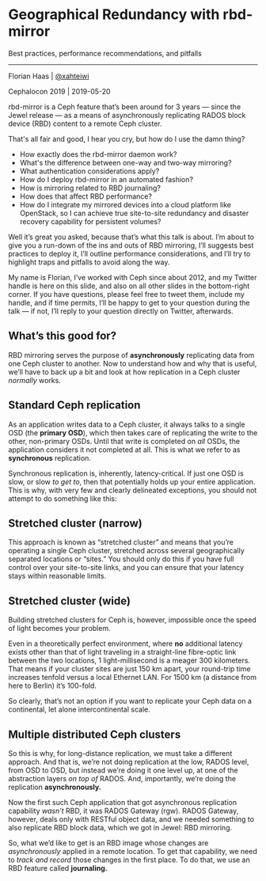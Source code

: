 <!-- .slide: data-timing="90" -->
# Geographical Redundancy with rbd-mirror
Best practices, performance recommendations, and pitfalls

* * *

Florian Haas | [@xahteiwi](https://twitter.com/xahteiwi)

Cephalocon 2019 | 2019-05-20

<!-- Note --> 
rbd-mirror is a Ceph feature that’s been around for 3 years — since
the Jewel release — as a means of asynchronously replicating RADOS
block device (RBD) content to a remote Ceph cluster.

That's all fair and good, I hear you cry, but how do I use the damn
thing?

* How exactly does the rbd-mirror daemon work?
* What's the difference between one-way and two-way mirroring?
* What authentication considerations apply?
* How do I deploy rbd-mirror in an automated fashion?
* How is mirroring related to RBD journaling?
* How does that affect RBD performance? 
* How do I integrate my mirrored devices into a cloud platform like
  OpenStack, so I can achieve true site-to-site redundancy and
  disaster recovery capability for persistent volumes?

Well it’s great you asked, because that’s what this talk is about.
I’m about to give you a run-down of the ins and outs of RBD mirroring,
I’ll suggests best practices to deploy it, I’ll outline performance
considerations, and I’ll try to highlight traps and pitfalls to avoid
along the way.

My name is Florian, I’ve worked with Ceph since about 2012, and my
Twitter handle is here on this slide, and also on all other slides in
the bottom-right corner. If you have questions, please feel free to
tweet them, include my handle, and if time permits, I’ll be happy to
get to your question during the talk — if not, I’ll reply to your
question directly on Twitter, afterwards.


<!-- .slide: data-timing="20" -->
## What’s this good for?

<!-- Note -->
RBD mirroring serves the purpose of **asynchronously** replicating
data from one Ceph cluster to another. Now to understand how and why
that is useful, we’ll have to back up a bit and look at how
replication in a Ceph cluster *normally* works.


<!-- .slide: data-background-image="images/cluster-replication.svg" data-background-size="contain" -->
## Standard Ceph replication <!-- .element: class="hidden" --> 

<!-- Note -->
As an application writes data to a Ceph cluster, it always talks to a
single OSD (the **primary OSD**), which then takes care of replicating
the write to the other, non-primary OSDs. Until that write is
completed on *all* OSDs, the application considers it not completed at
all. This is what we refer to as **synchronous** replication.

Synchronous replication is, inherently, latency-critical. If just one
OSD is slow, or slow *to get to*, then that potentially holds up your
entire application. This is why, with very few and clearly delineated
exceptions, you should not attempt to do something like this:


<!-- .slide: data-background-image="images/stretched-cluster-1.svg" data-background-size="contain" -->
## Stretched cluster (narrow) <!-- .element: class="hidden" --> 

<!-- Note -->
This approach is known as “stretched cluster” and means that you’re
operating a single Ceph cluster, stretched across several
geographically separated locations or “sites.” You should only do this
if you have full control over your site-to-site links, and you can
ensure that your latency stays within reasonable limits.


<!-- .slide: data-background-image="images/stretched-cluster-2.svg" data-background-size="contain" -->
## Stretched cluster (wide) <!-- .element: class="hidden" --> 

<!-- Note -->
Building stretched clusters for Ceph is, however, impossible once the
speed of light becomes your problem. 

Even in a theoretically perfect environment, where **no** additional
latency exists other than that of light traveling in a straight-line
fibre-optic link between the two locations, 1 light-millisecond is a
meager 300 kilometers. That means if your cluster sites are just 150
km apart, your round-trip time increases tenfold versus a local
Ethernet LAN. For 1500 km (a distance from here to Berlin) it’s
100-fold.

So clearly, that’s not an option if you want to replicate your Ceph
data on a continental, let alone intercontinental scale.


<!-- .slide: data-background-image="images/multiple-clusters.svg" data-background-size="contain" -->
## Multiple distributed Ceph clusters <!-- .element: class="hidden" --> 

<!-- Note -->
So this is why, for long-distance replication, we must take a
different approach. And that is, we’re not doing replication at the
low, RADOS level, from OSD to OSD, but instead we’re doing it one
level up, at one of the abstraction layers *on top of* RADOS. And,
importantly, we’re doing the replication **asynchronously.**

Now the first such Ceph application that got asynchronous replication
capability *wasn’t* RBD, it was RADOS Gateway (rgw). RADOS Gateway,
however, deals only with RESTful object data, and we needed something
to also replicate RBD block data, which we got in Jewel: RBD
mirroring.

So, what we’d like to get is an RBD image whose changes are
*asynchronously* applied in a remote location. To get that capability,
we need to *track and record* those changes in the first place. To do
that, we use an RBD feature called **journaling.**

